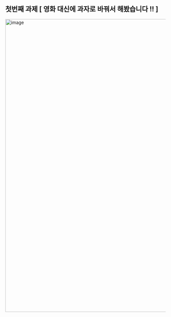## 첫번째 과제 [ 영화 대신에 과자로 바꿔서 해봤습니다 !! ]


<img width="1585" height="918" alt="image" src="https://github.com/user-attachments/assets/354af73c-58e1-45cd-805e-d69e6cb7cafc" />
